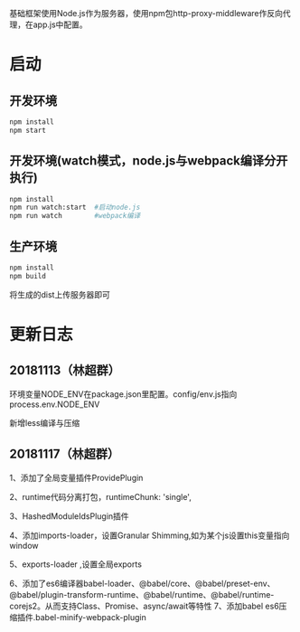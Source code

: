 基础框架使用Node.js作为服务器，使用npm包http-proxy-middleware作反向代理，在app.js中配置。
# 启动
## 开发环境
```bash
npm install
npm start
```
## 开发环境(watch模式，node.js与webpack编译分开执行)
```bash
npm install
npm run watch:start  #启动node.js
npm run watch        #webpack编译
```
## 生产环境
```bash
npm install
npm build
```
将生成的dist上传服务器即可

# 更新日志
## 20181113（林超群）
环境变量NODE_ENV在package.json里配置。config/env.js指向process.env.NODE_ENV

新增less编译与压缩
## 20181117（林超群）
1、添加了全局变量插件ProvidePlugin

2、runtime代码分离打包，runtimeChunk: 'single',

3、HashedModuleIdsPlugin插件

4、添加imports-loader，设置Granular Shimming,如为某个js设置this变量指向window

5、exports-loader  ,设置全局exports

6、添加了es6编译器babel-loader、@babel/core、@babel/preset-env、@babel/plugin-transform-runtime、@babel/runtime、@babel/runtime-corejs2。从而支持Class、Promise、async/await等特性
7、添加babel  es6压缩插件.babel-minify-webpack-plugin
